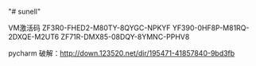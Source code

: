 "# sunell" 



VM激活码
ZF3R0-FHED2-M80TY-8QYGC-NPKYF
YF390-0HF8P-M81RQ-2DXQE-M2UT6
ZF71R-DMX85-08DQY-8YMNC-PPHV8

pycharm 破解：http://down.123520.net/dir/195471-41857840-9bd3fb

